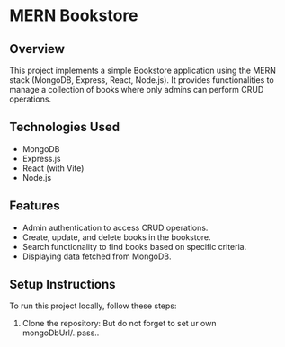 # MERN Bookstore

## Overview

This project implements a simple Bookstore application using the MERN stack (MongoDB, Express, React, Node.js). It provides functionalities to manage a collection of books where only admins can perform CRUD operations.

## Technologies Used

- MongoDB
- Express.js
- React (with Vite)
- Node.js

## Features

- Admin authentication to access CRUD operations.
- Create, update, and delete books in the bookstore.
- Search functionality to find books based on specific criteria.
- Displaying data fetched from MongoDB.

## Setup Instructions

To run this project locally, follow these steps:

1. Clone the repository: But do not forget to set ur own mongoDbUrl/..pass..
